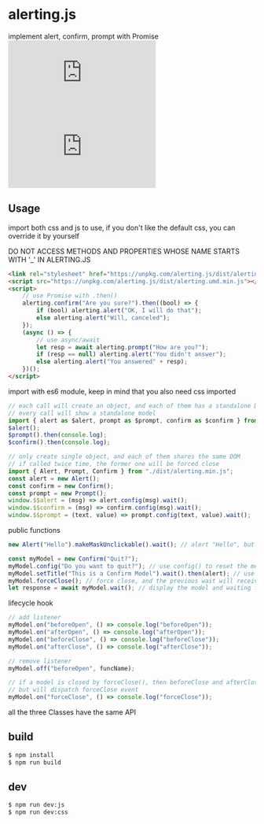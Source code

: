 # alerting.js

implement alert, confirm, prompt with Promise  
[![](https://img.shields.io/npm/v/alerting.js)](https://www.npmjs.com/package/alerting.js)
[![](https://badgen.net/packagephobia/install/alerting.js)](https://packagephobia.com/result?p=alerting.js)

## Usage

import both css and js to use, if you don't like the default css, you can override it by yourself

DO NOT ACCESS METHODS AND PROPERTIES WHOSE NAME STARTS WITH '\_' IN ALERTING.JS

```html
<link rel="stylesheet" href="https://unpkg.com/alerting.js/dist/alerting.min.css" />
<script src="https://unpkg.com/alerting.js/dist/alerting.umd.min.js"></script>
<script>
    // use Promise with .then()
    alerting.confirm("Are you sure?").then((bool) => {
        if (bool) alerting.alert("OK, I will do that");
        else alerting.alert("Will, canceled");
    });
    (async () => {
        // use async/await
        let resp = await alerting.prompt("How are you?");
        if (resp == null) alerting.alert("You didn't answer");
        else alerting.alert("You answered" + resp);
    })();
</script>
```

import with es6 module, keep in mind that you also need css imported

```js
// each call will create an object, and each of them has a standalone DOM
// every call will show a standalone model
import { alert as $alert, prompt as $prompt, confirm as $confirm } from "./dist/alerting.min.js";
$alert();
$prompt().then(console.log);
$confirm().then(console.log);

// only create single object, and each of them shares the same DOM
// if called twice time, the former one will be forced close
import { Alert, Prompt, Confirm } from "./dist/alerting.min.js";
const alert = new Alert();
const confirm = new Confirm();
const prompt = new Prompt();
window.$$alert = (msg) => alert.config(msg).wait();
window.$$confirm = (msg) => confirm.config(msg).wait();
window.$$prompt = (text, value) => prompt.config(text, value).wait();
```

public functions

```js
new Alert("Hello").makeMaskUnclickable().wait(); // alert "Hello", but the mask is unable to click

const myModel = new Confirm("Quit?");
myModel.config("Do you want to quit?"); // use config() to reset the message, return this
myModel.setTitle("This is a Confirm Model").wait().then(alert); // use setTitle() to overwrite default title
myModel.forceClose(); // force close, and the previous wait will receive default value instantly
let response = await myModel.wait(); // display the model and waiting for response
```

lifecycle hook

```js
// add listener
myModel.on("beforeOpen", () => console.log("beforeOpen"));
myModel.on("afterOpen", () => console.log("afterOpen"));
myModel.on("beforeClose", () => console.log("beforeClose"));
myModel.on("afterClose", () => console.log("afterClose"));

// remove listener
myModel.off("beforeOpen", funcName);

// if a model is closed by forceClose(), then beforeClose and afterClose will not be dispatched
// but will dispatch forceClose event
myModel.on("forceClose", () => console.log("forceClose"));
```

all the three Classes have the same API

## build

```bash
$ npm install
$ npm run build
```

## dev

```bash
$ npm run dev:js
$ npm run dev:css
```
